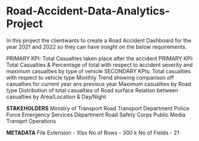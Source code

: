 # Road-Accident-Data-Analytics-Project
In this project the clientwants to create a Road Accident Dashboard for the year 2021 and 2022 so they can have insight on the below requirements.

PRIMARY KPI:  Total Casualties taken place after the accident
PRIMARY KPI: Total Casualties & Percentage of total with respect to accident severity and maximum casualties by type of vehicle
SECONDARY KPIs: Total casualties with respect to vehicle type
Monthly Trend showing comparison off casualties for current year ans previous year
Maximum casualties by Road type
Distribution of total casualties of Road surface
Relation between casualties by Area/Location & Day/Night

**STAKEHOLDERS**
Ministry of Transport
Road Transport Department
Police Force
Emergency Services Department
Road Safety Corps
Public 
Media
Transprt Operations

**METADATA**
File Extension - Xlsx
No of Rows - 300 k
No of Fields - 21
